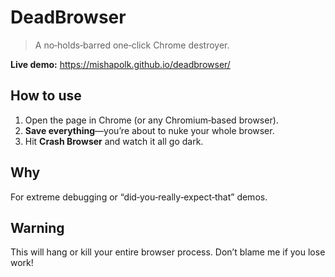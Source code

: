# DeadBrowser

> A no‑holds‑barred one‑click Chrome destroyer.

**Live demo:** https://mishapolk.github.io/deadbrowser/

## How to use

1. Open the page in Chrome (or any Chromium‑based browser).  
2. **Save everything**—you’re about to nuke your whole browser.  
3. Hit **Crash Browser** and watch it all go dark.

## Why

For extreme debugging or “did‑you‑really‑expect‑that” demos.  

## Warning

This will hang or kill your entire browser process. Don’t blame me if you lose work!  
